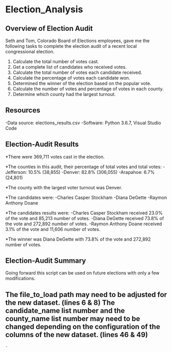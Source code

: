 # Election_Analysis

## Overview of Election Audit
Seth and Tom, Colorado Board of Elections employees, gave me the following tasks to complete the election audit of a recent local congressional election.

1.  Calculate the total number of votes cast.
2.  Get a complete list of candidates who received votes.
3.  Calculate the total number of votes each candidate received.
4.  Calculate the percentage of votes each candidate won.
5.  Determined the winner of the election based on the popular vote.
6.  Calculate the number of votes and percentage of votes in each county.
7.  Determine which county had the largest turnout.

## Resources
-Data source: elections_results.csv
-Software: Python 3.6.7, Visual Studio Code 

## Election-Audit Results
*There were 369,711 votes cast in the election.

*The counties in this audit, their percentage of total votes and total votes:
    -Jefferson: 10.5% (38,855)
    -Denver: 82.8% (306,055)
    -Arapahoe: 6.7% (24,801)
    
*The county with the largest voter turnout was Denver.

*The candidates were:
    -Charles Casper Stockham
    -Diana DeGette
    -Raymon Anthony Doane
    
*The candidates results were:
    -Charles Casper Stockham received 23.0% of the vote and 85,213 number of votes.
    -Diana DeGette received 73.8% of the vote and 272,892 number of votes.
    -Raymon Anthony Doane received 3.1% of the vote and 11,606 number of votes.
    
*The winner was Diana DeGette with 73.8% of the vote and 272,892 number of votes.

## Election-Audit Summary
Going forward this script can be used on future elections with only a few modifications.

The file_to_load path may need to be adjusted for the new dataset. (lines 6 & 8)
The candidate_name list number and the county_name list number may need to be changed depending on the configuration of the columns of the new dataset. (lines 46 & 49)
-


    -




